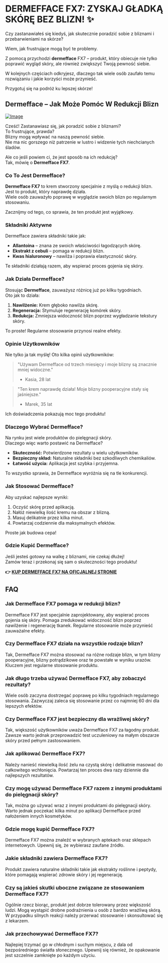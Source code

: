 # DERMEFFACE FX7: ZYSKAJ GŁADKĄ SKÓRĘ BEZ BLIZN! ✨

Czy zastanawiałeś się kiedyś, jak skutecznie poradzić sobie z bliznami i przebarwieniami na skórze? 

Wiem, jak frustrujące mogą być te problemy. 

Z pomocą przychodzi **dermefface** FX7 – produkt, który obiecuje nie tylko poprawić wygląd skóry, ale również zwiększyć Twoją pewność siebie. 

W kolejnych częściach odkryjesz, dlaczego tak wiele osób zaufało temu rozwiązaniu i jakie korzyści może przynieść. 

Przygotuj się na podróż ku lepszej skórze!

## Dermefface – Jak Może Pomóc W Redukcji Blizn

[![Image](https://www2.sellhealth.com/114/dermeffacefx7_1_3.png)](https://gchaffi.com/SVuUY7QY)

Cześć! Zastanawiasz się, jak poradzić sobie z bliznami?  
To frustrujące, prawda?  
Blizny mogą wpływać na naszą pewność siebie.  
Nie ma nic gorszego niż patrzenie w lustro i widzenie tych niechcianych śladów.  

Ale co jeśli powiem ci, że jest sposób na ich redukcję?  
Tak, mówię o **Dermefface FX7**.

### Co To Jest Dermefface?

**Dermefface FX7** to krem stworzony specjalnie z myślą o redukcji blizn.  
Jest to produkt, który naprawdę działa.  
Wiele osób zauważyło poprawę w wyglądzie swoich blizn po regularnym stosowaniu.  

Zacznijmy od tego, co sprawia, że ten produkt jest wyjątkowy.

### Składniki Aktywne

Dermefface zawiera składniki takie jak:

- **Allantoina** – znana ze swoich właściwości łagodzących skórę.
- **Ekstrakt z cebuli** – pomaga w redukcji blizn.
- **Kwas hialuronowy** – nawilża i poprawia elastyczność skóry.

Te składniki działają razem, aby wspierać proces gojenia się skóry.

### Jak Działa Dermefface?

Stosując **Dermefface**, zauważysz różnicę już po kilku tygodniach.  
Oto jak to działa:

1. **Nawilżenie:** Krem głęboko nawilża skórę.
2. **Regeneracja:** Stymuluje regenerację komórek skóry.
3. **Redukcja:** Zmniejsza widoczność blizn poprzez wygładzanie tekstury skóry.

To proste! Regularne stosowanie przynosi realne efekty.

### Opinie Użytkowników

Nie tylko ja tak myślę! Oto kilka opinii użytkowników:

> "Używam Dermefface od trzech miesięcy i moje blizny są znacznie mniej widoczne."  
> - Kasia, 28 lat

> "Ten krem naprawdę działa! Moje blizny pooperacyjne stały się jaśniejsze."  
> - Marek, 35 lat

Ich doświadczenia pokazują moc tego produktu!

### Dlaczego Wybrać Dermefface?

Na rynku jest wiele produktów do pielęgnacji skóry.  
Dlaczego więc warto postawić na Dermefface?

- **Skuteczność:** Potwierdzone rezultaty u wielu użytkowników.
- **Bezpieczny skład:** Naturalne składniki bez szkodliwych chemikaliów.
- **Łatwość użycia:** Aplikacja jest szybka i przyjemna.

To wszystko sprawia, że Dermefface wyróżnia się na tle konkurencji.

### Jak Stosować Dermefface?

Aby uzyskać najlepsze wyniki:

1. Oczyść skórę przed aplikacją.
2. Nałóż niewielką ilość kremu na obszar z blizną.
3. Masuj delikatnie przez kilka minut.
4. Powtarzaj codziennie dla maksymalnych efektów.

Proste jak budowa cepa!

### Gdzie Kupić Dermefface?

Jeśli jesteś gotowy na walkę z bliznami, nie czekaj dłużej!  
Zamów teraz i przekonaj się sam o skuteczności tego produktu!



**👉 [KUP DERMEFFACE FX7 NA OFICJALNEJ STRONIE](https://gchaffi.com/SVuUY7QY)**

## FAQ

### Jak Dermefface FX7 pomaga w redukcji blizn?
Dermefface FX7 jest specjalnie zaprojektowany, aby wspierać proces gojenia się skóry. Pomaga zredukować widoczność blizn poprzez nawilżenie i regenerację tkanek. Regularne stosowanie może przynieść zauważalne efekty.

### Czy Dermefface FX7 działa na wszystkie rodzaje blizn?
Tak, Dermefface FX7 można stosować na różne rodzaje blizn, w tym blizny pooperacyjne, blizny potrądzikowe oraz te powstałe w wyniku urazów. Kluczem jest regularne stosowanie produktu.

### Jak długo trzeba używać Dermefface FX7, aby zobaczyć rezultaty?
Wiele osób zaczyna dostrzegać poprawę po kilku tygodniach regularnego stosowania. Zazwyczaj zaleca się stosowanie przez co najmniej 60 dni dla lepszych efektów.

### Czy Dermefface FX7 jest bezpieczny dla wrażliwej skóry?
Tak, większość użytkowników uważa Dermefface FX7 za łagodny produkt. Zawsze warto jednak przeprowadzić test uczuleniowy na małym obszarze skóry przed pełnym zastosowaniem.

### Jak aplikować Dermefface FX7?
Należy nanieść niewielką ilość żelu na czystą skórę i delikatnie masować do całkowitego wchłonięcia. Powtarzaj ten proces dwa razy dziennie dla najlepszych rezultatów.

### Czy mogę używać Dermefface FX7 razem z innymi produktami do pielęgnacji skóry?
Tak, można go używać wraz z innymi produktami do pielęgnacji skóry. Warto jednak poczekać kilka minut po aplikacji Dermefface przed nałożeniem innych kosmetyków.

### Gdzie mogę kupić Dermefface FX7?
Dermefface FX7 można znaleźć w wybranych aptekach oraz sklepach internetowych. Upewnij się, że wybierasz zaufane źródło.

### Jakie składniki zawiera Dermefface FX7?
Produkt zawiera naturalne składniki takie jak ekstrakty roślinne i peptydy, które pomagają wspierać zdrowie skóry i jej regenerację.

### Czy są jakieś skutki uboczne związane ze stosowaniem Dermefface FX7?
Ogólnie rzecz biorąc, produkt jest dobrze tolerowany przez większość ludzi. Mogą wystąpić drobne podrażnienia u osób z bardzo wrażliwą skórą. W przypadku silnych reakcji należy przerwać stosowanie i skonsultować się z lekarzem.

### Jak przechowywać Dermefface FX7?
Najlepiej trzymać go w chłodnym i suchym miejscu, z dala od bezpośredniego światła słonecznego. Upewnij się również, że opakowanie jest szczelnie zamknięte po każdym użyciu.